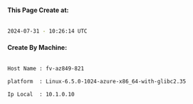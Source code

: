 
   
#### This Page Create at:

```bash

2024-07-31 - 10:26:14 UTC

```

#### Create By Machine:

```bash

Host Name : fv-az849-821

platform  : Linux-6.5.0-1024-azure-x86_64-with-glibc2.35

Ip Local  : 10.1.0.10

```

